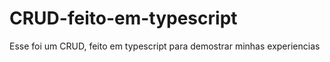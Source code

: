 # CRUD-feito-em-typescript
Esse foi um CRUD, feito em typescript para demostrar minhas experiencias
